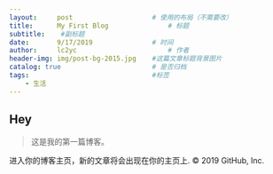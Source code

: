 ```yaml
---
layout:     post   				    # 使用的布局（不需要改）
title:      My First Blog 				# 标题 
subtitle:    #副标题
date:       9/17/2019 				# 时间
author:     lc2yc						# 作者
header-img: img/post-bg-2015.jpg 	#这篇文章标题背景图片
catalog: true 						# 是否归档
tags:								#标签
    - 生活
---
```


## Hey
>这是我的第一篇博客。

进入你的博客主页，新的文章将会出现在你的主页上.
© 2019 GitHub, Inc.
